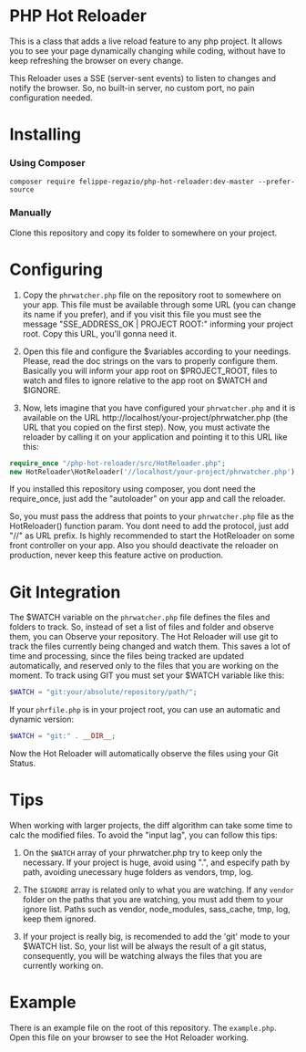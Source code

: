 # PHP Hot Reloader

This is a class that adds a live reload feature to any php project. It allows you to see your page dynamically changing while coding, without have to keep refreshing the browser on every change.

This Reloader uses a SSE (server-sent events) to listen to changes and notify the browser. So, no built-in server, no custom port, no pain configuration needed.

# Installing

### Using Composer

```
composer require felippe-regazio/php-hot-reloader:dev-master --prefer-source
```

### Manually

Clone this repository and copy its folder to somewhere on your project.

# Configuring

1. Copy the `phrwatcher.php` file on the repository root to somewhere on your app. This file must be available through some URL (you can change its name if you prefer), and if you visit this file you must see the message "SSE_ADDRESS_OK | PROJECT ROOT:" informing your project root. Copy this URL, you'll gonna need it. 

2. Open this file and configure the $variables according to your needings. Please, read the doc strings on the vars to properly configure them. Basically you will inform your app root on $PROJECT_ROOT, files to watch and files to ignore relative to the app root on $WATCH and $IGNORE.

3. Now, lets imagine that you have configured your `phrwatcher.php` and it is available on the URL http://localhost/your-project/phrwatcher.php (the URL that you copied on the first step). Now, you must activate the reloader by calling it on your application and pointing it to this URL like this:

```php
require_once "/php-hot-reloader/src/HotReloader.php";
new HotReloader\HotReloader('//localhost/your-project/phrwatcher.php');
```

If you installed this repository using composer, you dont need the require_once, just add the "autoloader" on your app and call the reloader.

So, you must pass the address that points to your `phrwatcher.php` file as the HotReloader() function param. You dont need to add the protocol, just add "//" as URL prefix. Is highly recommended to start the HotReloader on some front controller on your app. Also you should deactivate the reloader on production, never keep this feature active on production.

# Git Integration

The $WATCH variable on the `phrwatcher.php` file defines the files and folders to track. So, instead of set a list of files and folder and observe them, you can Observe your repository. The Hot Reloader will use git to track the files currently being changed and watch them. This saves a lot of time and processing, since the files being tracked are updated automatically, and reserved only to the files that you are working on the moment. To track using GIT you must set your $WATCH variable like this:

```php
$WATCH = "git:your/absolute/repository/path/";
```

If your `phrfile.php` is in your project root, you can use an automatic and dynamic version:

```php
$WATCH = "git:" . __DIR__;
```

Now the Hot Reloader will automatically observe the files using your Git Status.

# Tips

When working with larger projects, the diff algorithm can take some time to calc the modified files. To avoid the "input lag", you can follow this tips:

1. On the `$WATCH` array of your phrwatcher.php try to keep only the necessary. If your project is huge, avoid using ".", and especify path by path, avoiding unecessary huge folders as vendors, tmp, log.

2. The `$IGNORE` array is related only to what you are watching. If any `vendor` folder on the paths that you are watching, you must add them to your ignore list. Paths such as vendor, node_modules, sass_cache, tmp, log, keep them ignored.

3. If your project is really big, is recomended to add the 'git' mode to your $WATCH list. So, your list will be always the result of a git status, consequently, you will be watching always the files that you are currently working on.

# Example

There is an example file on the root of this repository. The `example.php`. Open this file on your browser to see the Hot Reloader working.
